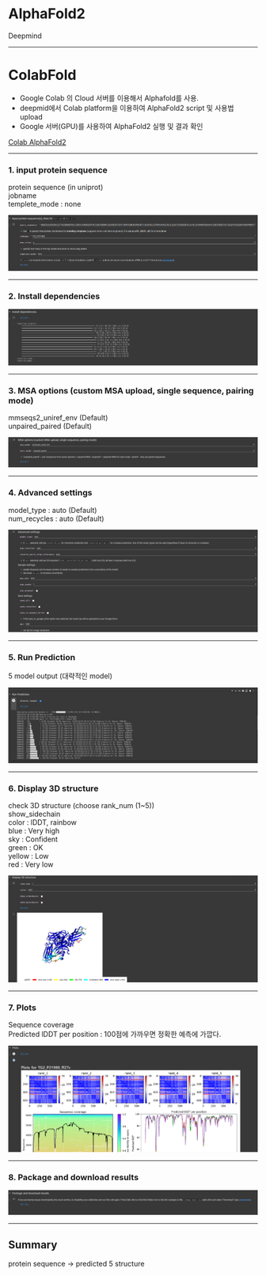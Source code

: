 # AlphaFold2
Deepmind


---


# ColabFold

- Google Colab 의 Cloud 서버를 이용해서 Alphafold를 사용.
- deepmid에서 Colab platform을 이용하여 AlphaFold2 script 및 사용법 upload
- Google 서버(GPU)를 사용하여 AlphaFold2 실행 및 결과 확인

[Colab AlphaFold2](https://colab.research.google.com/github/sokrypton/ColabFold/blob/main/AlphaFold2.ipynb#scrollTo=kOblAo-xetgx)

---

### 1. input protein sequence
protein sequence (in uniprot)  
jobname  
templete_mode : none  

![jpg](./IMG/Input_protein_sequence.png)

---

### 2. Install dependencies

![jpg](./IMG/Install%20dependencies.png)

---

### 3. MSA options (custom MSA upload, single sequence, pairing mode)
mmseqs2_uniref_env (Default)  
unpaired_paired (Default)  

![jpg](./IMG/MSA_options.png)

---
### 4. Advanced settings
model_type : auto (Default)  
num_recycles : auto (Default)  

![jpg](./IMG/Advances_setting.png)

---

### 5. Run Prediction
5 model output (대략적인 model)

![jpg](./IMG/Run_Prediction.png)

---

### 6. Display 3D structure
check 3D structure (choose rank_num (1~5))  
show_sidechain  
color : lDDT, rainbow  
blue : Very high  
sky : Confident  
green : OK  
yellow : Low  
red : Very low

![jpg](./IMG/Display_3D_structure.png)

---

### 7. Plots
Sequence coverage  
Predicted lDDT per position : 100점에 가까우면 정확한 예측에 가깝다.  

![jpg](./IMG/Plot.png)

---

### 8. Package and download results

![jpg](./IMG/download.png)

---

## Summary
protein sequence -> predicted 5 structure  